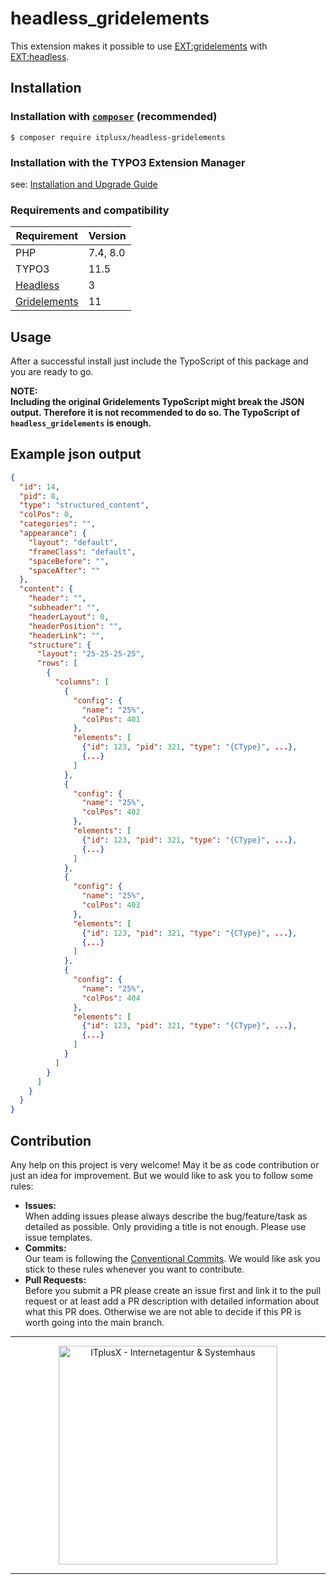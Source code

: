 # headless_gridelements
This extension makes it possible to use [EXT:gridelements](https://gitlab.com/coderscare/gridelements) with
[EXT:headless](https://github.com/TYPO3-Initiatives/headless/).

## Installation

### Installation with [`composer`](https://getcomposer.org/) (recommended)
```shell script
$ composer require itplusx/headless-gridelements
```

### Installation with the TYPO3 Extension Manager
see: [Installation and Upgrade Guide](https://docs.typo3.org/m/typo3/guide-installation/master/en-us/ExtensionInstallation/Index.html#extension-installation)

### Requirements and compatibility
| Requirement                                                | Version  |
|------------------------------------------------------------|----------|
| PHP                                                        | 7.4, 8.0 |
| TYPO3                                                      | 11.5     |
| [Headless](https://github.com/TYPO3-Headless/headless)     | 3        |
| [Gridelements](https://github.com/CodersCare/gridelements) | 11       |

## Usage
After a successful install just include the TypoScript of this package and you are ready to go.

**NOTE:  
Including the original Gridelements TypoScript might break the JSON output. Therefore it is not recommended to do so. 
The TypoScript of `headless_gridelements` is enough.**

## Example json output
```json
{
  "id": 14,
  "pid": 8,
  "type": "structured_content",
  "colPos": 0,
  "categories": "",
  "appearance": {
    "layout": "default",
    "frameClass": "default",
    "spaceBefore": "",
    "spaceAfter": ""
  },
  "content": {
    "header": "",
    "subheader": "",
    "headerLayout": 0,
    "headerPosition": "",
    "headerLink": "",
    "structure": {
      "layout": "25-25-25-25",
      "rows": [
        {
          "columns": [
            {
              "config": {
                "name": "25%",
                "colPos": 401
              },
              "elements": [
                {"id": 123, "pid": 321, "type": "{CType}", ...},
                {...}
              ]
            },
            {
              "config": {
                "name": "25%",
                "colPos": 402
              },
              "elements": [
                {"id": 123, "pid": 321, "type": "{CType}", ...},
                {...}
              ]
            },
            {
              "config": {
                "name": "25%",
                "colPos": 403
              },
              "elements": [
                {"id": 123, "pid": 321, "type": "{CType}", ...},
                {...}
              ]
            },
            {
              "config": {
                "name": "25%",
                "colPos": 404
              },
              "elements": [
                {"id": 123, "pid": 321, "type": "{CType}", ...},
                {...}
              ]
            }
          ]
        }
      ]
    }
  }
}
```

## Contribution
Any help on this project is very welcome! May it be as code contribution or just an idea for improvement. But we would
like to ask you to follow some rules:

- **Issues:**  
  When adding issues please always describe the bug/feature/task as detailed as possible. Only providing a title is not
  enough. Please use issue templates.
- **Commits:**  
  Our team is following the [Conventional Commits](https://www.conventionalcommits.org/). We would like ask you stick to
  these rules whenever you want to contribute.
- **Pull Requests:**  
  Before you submit a PR please create an issue first and link it to the pull request or at least add a PR description 
  with detailed information about what this PR does. Otherwise we are not able to decide if this PR is worth going into
  the main branch.

---

<p align="center">
  <a href="https://itplusx.de" target="_blank" rel="noopener noreferrer">
    <img width="350" src="https://itplusx.de/banners/created-by-X-with-passion.svg" alt="ITplusX - Internetagentur & Systemhaus">
  </a>
</p>

---
